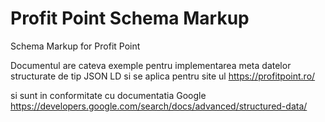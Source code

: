 # Profit Point Schema Markup
 Schema Markup for Profit Point

 Documentul are cateva exemple pentru implementarea meta datelor structurate de tip JSON LD si se aplica pentru site ul https://profitpoint.ro/


si sunt in conformitate cu documentatia Google https://developers.google.com/search/docs/advanced/structured-data/


